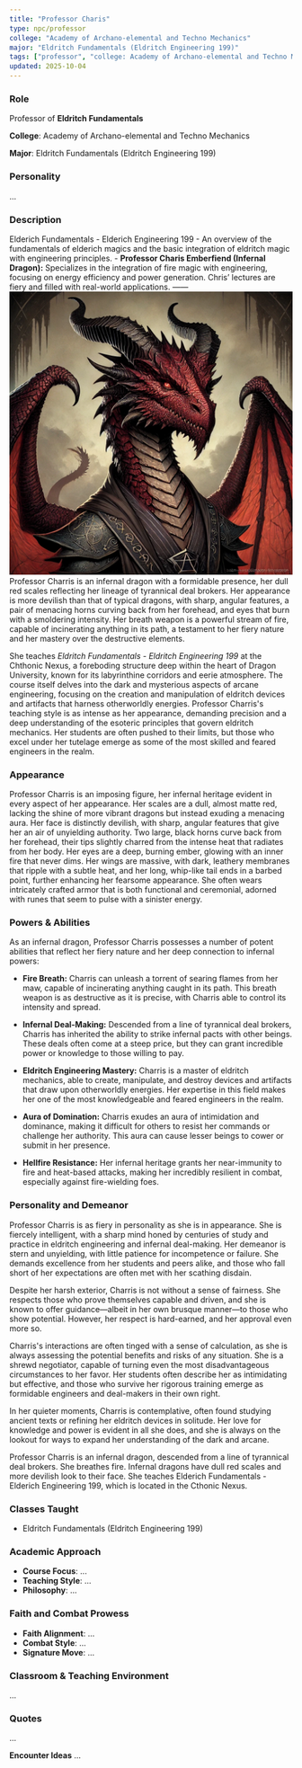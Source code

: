 ```yaml
---
title: "Professor Charis"
type: npc/professor
college: "Academy of Archano-elemental and Techno Mechanics"
major: "Eldritch Fundamentals (Eldritch Engineering 199)"
tags: ["professor", "college: Academy of Archano-elemental and Techno Mechanics", "major: Eldritch Fundamentals (Eldritch Engineering 199)"]
updated: 2025-10-04
---
```


### Role

Professor of **Eldritch Fundamentals**

**College**: Academy of Archano-elemental and Techno Mechanics

**Major**: Eldritch Fundamentals (Eldritch Engineering 199)


### Personality
...

### Description
Elderich Fundamentals - Elderich Engineering 199
    - An overview of the fundamentals of elderich magics and the basic integration of eldritch magic with engineering principles.
    - **Professor Charis Emberfiend (Infernal Dragon):** Specializes in the integration of fire magic with engineering, focusing on energy efficiency and power generation. Chris’ lectures are fiery and filled with real-world applications.
——
![3037A95B-253F-4E63-8A0A-EF136CB79FA2](/assets/images/3037A95B-253F-4E63-8A0A-EF136CB79FA2.webp)
Professor Charris is an infernal dragon with a formidable presence, her dull red scales reflecting her lineage of tyrannical deal brokers. Her appearance is more devilish than that of typical dragons, with sharp, angular features, a pair of menacing horns curving back from her forehead, and eyes that burn with a smoldering intensity. Her breath weapon is a powerful stream of fire, capable of incinerating anything in its path, a testament to her fiery nature and her mastery over the destructive elements.

She teaches *Eldritch Fundamentals - Eldritch Engineering 199* at the Chthonic Nexus, a foreboding structure deep within the heart of Dragon University, known for its labyrinthine corridors and eerie atmosphere. The course itself delves into the dark and mysterious aspects of arcane engineering, focusing on the creation and manipulation of eldritch devices and artifacts that harness otherworldly energies. Professor Charris's teaching style is as intense as her appearance, demanding precision and a deep understanding of the esoteric principles that govern eldritch mechanics. Her students are often pushed to their limits, but those who excel under her tutelage emerge as some of the most skilled and feared engineers in the realm.

### Appearance
Professor Charris is an imposing figure, her infernal heritage evident in every aspect of her appearance. Her scales are a dull, almost matte red, lacking the shine of more vibrant dragons but instead exuding a menacing aura. Her face is distinctly devilish, with sharp, angular features that give her an air of unyielding authority. Two large, black horns curve back from her forehead, their tips slightly charred from the intense heat that radiates from her body. Her eyes are a deep, burning ember, glowing with an inner fire that never dims. Her wings are massive, with dark, leathery membranes that ripple with a subtle heat, and her long, whip-like tail ends in a barbed point, further enhancing her fearsome appearance. She often wears intricately crafted armor that is both functional and ceremonial, adorned with runes that seem to pulse with a sinister energy.

### Powers & Abilities
As an infernal dragon, Professor Charris possesses a number of potent abilities that reflect her fiery nature and her deep connection to infernal powers:

- **Fire Breath:** Charris can unleash a torrent of searing flames from her maw, capable of incinerating anything caught in its path. This breath weapon is as destructive as it is precise, with Charris able to control its intensity and spread.

- **Infernal Deal-Making:** Descended from a line of tyrannical deal brokers, Charris has inherited the ability to strike infernal pacts with other beings. These deals often come at a steep price, but they can grant incredible power or knowledge to those willing to pay.

- **Eldritch Engineering Mastery:** Charris is a master of eldritch mechanics, able to create, manipulate, and destroy devices and artifacts that draw upon otherworldly energies. Her expertise in this field makes her one of the most knowledgeable and feared engineers in the realm.

- **Aura of Domination:** Charris exudes an aura of intimidation and dominance, making it difficult for others to resist her commands or challenge her authority. This aura can cause lesser beings to cower or submit in her presence.

- **Hellfire Resistance:** Her infernal heritage grants her near-immunity to fire and heat-based attacks, making her incredibly resilient in combat, especially against fire-wielding foes.

### Personality and Demeanor
Professor Charris is as fiery in personality as she is in appearance. She is fiercely intelligent, with a sharp mind honed by centuries of study and practice in eldritch engineering and infernal deal-making. Her demeanor is stern and unyielding, with little patience for incompetence or failure. She demands excellence from her students and peers alike, and those who fall short of her expectations are often met with her scathing disdain.

Despite her harsh exterior, Charris is not without a sense of fairness. She respects those who prove themselves capable and driven, and she is known to offer guidance—albeit in her own brusque manner—to those who show potential. However, her respect is hard-earned, and her approval even more so.

Charris's interactions are often tinged with a sense of calculation, as she is always assessing the potential benefits and risks of any situation. She is a shrewd negotiator, capable of turning even the most disadvantageous circumstances to her favor. Her students often describe her as intimidating but effective, and those who survive her rigorous training emerge as formidable engineers and deal-makers in their own right.

In her quieter moments, Charris is contemplative, often found studying ancient texts or refining her eldritch devices in solitude. Her love for knowledge and power is evident in all she does, and she is always on the lookout for ways to expand her understanding of the dark and arcane.

Professor Charris is an infernal dragon, descended from a line of tyrannical deal brokers. She breathes fire. Infernal dragons have dull red scales and more devilish look to their face. She teaches Elderich Fundamentals - Elderich Engineering 199, which is located in the Cthonic Nexus.

### Classes Taught
- Eldritch Fundamentals (Eldritch Engineering 199)

### Academic Approach
- **Course Focus**: ...
- **Teaching Style**: ...
- **Philosophy**: ...

### Faith and Combat Prowess
- **Faith Alignment**: ...
- **Combat Style**: ...
- **Signature Move**: ...

### Classroom & Teaching Environment
...

### Quotes
...

**Encounter Ideas**
...
